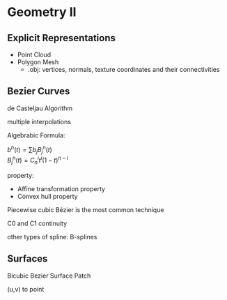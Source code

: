 # Geometry II

## Explicit Representations

- Point Cloud
- Polygon Mesh
  - .obj: vertices, normals, texture coordinates and their connectivities

## Bezier Curves

de Casteljau Algorithm

multiple interpolations

Algebrabic Formula:

$b^n(t)=\sum b_jB_j^n(t)$  
$B_j^n(t)=C_n^it^i(1-t)^{n-i}$

property:

- Affine transformation property
- Convex hull property

Piecewise cubic Bézier is the most common technique

C0 and C1 continuity

other types of spline: B-splines

## Surfaces

Bicubic Bezier Surface Patch

(u,v) to point
